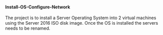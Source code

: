 #### Install-OS-Configure-Network

The project is to install a Server Operating System into 2 virtual machines using the Server 2016 ISO disk image. Once the OS is installed the servers needs to be renamed.
